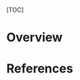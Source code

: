 [TOC]

# Overview

# References

[1]: http://collaboradev.com/2016/09/30/arch-linux-hydra-build/ "Arch Linux Hydra build"

